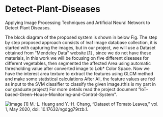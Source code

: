 # Detect-Plant-Diseases
Applying Image Processing Techniques and Artificial Neural Network to Detect Plant Diseases.

The block diagram of the proposed system is shown in below Fig. The step by step proposed approach consists of leaf image database collection, it is started with capturing the images, but in our project, we will use a Dataset obtained from “Mendeley Data” website [1] , since we do not have these materials, in this work we will be focusing on five different diseases for different vegetables, then segmented the affected Area using automatic thresholding value after converted image to L*a*b* Color Space. Now we have the interest area texture to extract the features using GLCM method and make some statistical calculations After All, the feature values are fed as input to the SVM classifier to classify the given image.(this is my part in our graduate project)
For more details read the project document "IoT-based-Green-House-Monitoring-and-Control-System".

![image](https://user-images.githubusercontent.com/97694540/161538292-0d72a9a4-7cbf-4370-a323-edb73a119b8b.png)
[1] M.-L. Huang and Y.-H. Chang, “Dataset of Tomato Leaves,” vol. 1, May 2020, doi: 10.17632/ngdgg79rzb.1.
